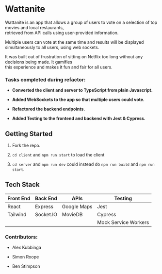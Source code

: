 # Wattanite

Wattanite is an app that allows a group of users to vote on a selection of top movies and local restaurants, <br>retrieved from API calls using user-provided information.

Multiple users can vote at the same time and results will be displayed simultaneously to all users, using web sockets.

It was built out of frustration of sitting on Netflix too long without any decisions being made. It gamifies <br>this experience and makes it fun and fair for all users.

### Tasks completed during refactor:

- **Converted the client and server to TypeScript from plain Javascript.**

- **Added WebSockets to the app so that multiple users could vote.**

- **Refactored the backend endpoints.**

- **Added Testing to the frontend and backend with Jest & Cypress.**


## Getting Started

1. Fork the repo.

2. `cd client` and `npm run start` to load the client

3. `cd server` and `npm run dev` could instead do `npm run build` and `npm run start`.

## Tech Stack

| Front End     | Back End      | APIs          |      Testing  |
| ------------- | ------------- | ------------- | ------------- |
| React         | Express       | Google Maps   |   Jest |
| Tailwind      | Socket.IO     |  MovieDB      |   Cypress |
|          |      |               |   Mock Service Workers |

### Contributors:

- Alex Kubbinga

- Simon Roope 

- Ben Stimpson
